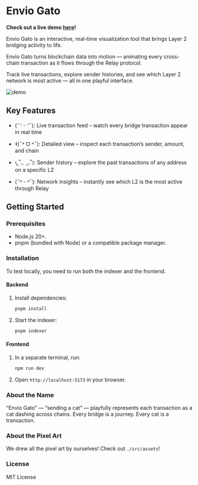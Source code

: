 # Envio Gato

**Check out a live demo [here](https://enviogato-production.up.railway.app/)!**

Envio Gato is an interactive, real-time visualization tool that brings Layer 2 bridging activity to life.

Envio Gato turns blockchain data into motion — animating every cross-chain transaction as it flows through the Relay protocol.

Track live transactions, explore sender histories, and see which Layer 2 network is most active — all in one playful interface.

![demo](./src/assets/demogif.gif)

## Key Features

- (˶ᵔ ᵕ ᵔ˶): Live transaction feed – watch every bridge transaction appear in real time

- ꉂ(˵˃ ᗜ ˂˵): Detailed view – inspect each transaction’s sender, amount, and chain

- 𐔌՞꜆.  ̫.꜀՞𐦯: Sender history – explore the past transactions of any address on a specific L2

- (˶˃ ᵕ ˂˶): Network insights – instantly see which L2 is the most active through Relay

## Getting Started

### Prerequisites

- Node.js 20+.
- pnpm (bundled with Node) or a compatible package manager.

### Installation

To test locally, you need to run both the indexer and the frontend.

#### Backend

1. Install dependencies:
   ```bash
   pnpm install
   ```
2. Start the indexer:
   ```bash
   pnpm indexer
   ```
#### Frontend

1. In a separate terminal, run:
   ```bash
   npm run dev
   ```
2. Open `http://localhost:5173` in your browser.

### About the Name

“Envio Gato” — “sending a cat” — playfully represents each transaction as a cat dashing across chains.
Every bridge is a journey. Every cat is a transaction.

### About the Pixel Art
We drew all the pixel art by ourselves! Check out `./src/assets`!

### License
MIT License
